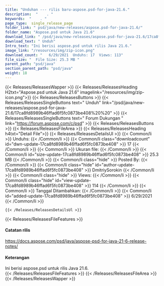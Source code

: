 ```yaml
---
title: "Unduhan --- rilis baru-aspose.psd-for-java-21.6." 
description:  "    . " 
keywords:  "    . " 
page_type:  single_release_page
folder_link: " psd/java/new-releases/aspose.psd-for-java-21.6/"
folder_name: "Aspose.psd untuk Java 21.6"
download_link: " /psd/java/new-releases/aspose.psd-for-java-21.6/17ca8fd8989b46ffad6f5fc0873be408"
download_text: " Unduh"
Intro_text: "Ini berisi aspose.psd untuk rilis Java 21.6."
image_link: "/resources/img/zip-icon.png"
download_count: "   6/29/2021  Unduhs: 17  Views: 113"
file_size: "  File Size: 25.3 MB "
parent_path: "psd/java"
section_parent_path: "psd/java"
weight: 18
---
```


{{< Releases/ReleasesWapper >}}
  {{< Releases/ReleasesHeading H2txt="Aspose.psd untuk Java 21.6" imagelink="/resources/img/zip-icon.png">}}
  {{< Releases/ReleasesButtons >}}
    {{< Releases/ReleasesSingleButtons text=" Unduh" link="/psd/java/new-releases/aspose.psd-for-java-21.6/17ca8fd8989b46ffad6f5fc0873be408%20%20" >}}
    {{< Releases/ReleasesSingleButtons text=" Forum Dukungan " link="https://forum.aspose.com/c/psd" >}}
  {{< Releases/ReleasesButtons >}}
  {{< Releases/ReleasesFileArea >}}
    {{< Releases/ReleasesHeading h4txt="Detail File">}}
    {{< Releases/ReleasesDetailsUl >}}
            {{< Common/li  >}} Unduhs: {{< /Common/li >}} 
      {{< Common/li class="downloadcount" id="dwn-update-17ca8fd8989b46ffad6f5fc0873be408" >}} 17 {{< /Common/li >}} 
      {{< Common/li  >}} Ukuran file: {{< /Common/li >}} 
      {{< Common/li id="size-update-17ca8fd8989b46ffad6f5fc0873be408" >}} 25.3 MB {{< /Common/li >}} 
      {{< Common/li  class="hide" >}} Posted By: {{< /Common/li >}} 
      {{< Common/li class="hide" id="author-update-17ca8fd8989b46ffad6f5fc0873be408" >}} DmitriySorokin {{< /Common/li >}} 
      {{< Common/li class="hide"  >}} Views: {{< /Common/li >}} 
      {{< Common/li class="hide" id="view-update-17ca8fd8989b46ffad6f5fc0873be408" >}} 114 {{< /Common/li >}} 
      {{< Common/li  >}} Tanggal Ditambahkan: {{< /Common/li >}} 
      {{< Common/li id="added-update-17ca8fd8989b46ffad6f5fc0873be408" >}} 6/29/2021 {{< /Common/li >}} 

    {{< /Releases/ReleasesDetailsUl >}}

  {{< Releases/ReleasesFileFeatures >}}
      <h4>Catatan rilis</h4><div><a href="https://docs.aspose.com/psd/java/aspose-psd-for-java-21-6-release-notes/">https://docs.aspose.com/psd/java/aspose-psd-for-java-21-6-release-notes/</a></div><h4>Keterangan</h4><div class="HTMLDescription">Ini berisi aspose.psd untuk rilis Java 21.6.</div>
  {{< /Releases/ReleasesFileFeatures >}}
 {{< /Releases/ReleasesFileArea >}}
{{< /Releases/ReleasesWapper >}}


